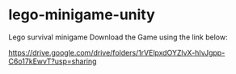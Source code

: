 # lego-minigame-unity
Lego survival minigame 
Download the Game using the link below:

https://drive.google.com/drive/folders/1rVElpxdOYZlvX-hIvJgpp-C6o17kEwvT?usp=sharing
